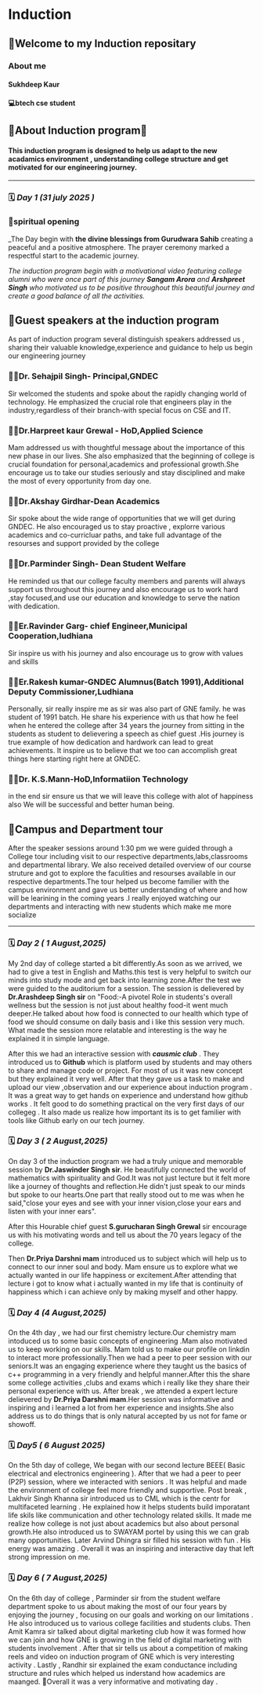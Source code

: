 # Induction
## 🎉Welcome to my Induction repositary 

### About me 
 #### Sukhdeep Kaur 
 #### 💻btech cse student 

 ## 🌟About Induction program🌟

 #### This induction program is designed to help us adapt to the new acadamics  environment , understanding college structure and get motivated for our  engineering journey.
 ---
  ### 🗓️ *Day 1 (31 july 2025 )*
  ### 🙏spiritual opening 
  _The Day begin with **the divine blessings from Gurudwara Sahib** creating a peaceful and a positive atmosphere. The prayer ceremony marked a respectful start to the academic journey. 


  _The induction program begin with a motivational video featuring college alumni who were once  part of this journey **Sangam Arora**  and **Arshpreet Singh** who motivated us to be positive throughout this beautiful journey and create a good balance of all the activities._

  ## 🎤Guest speakers at the induction program 
  As part of induction program several distinguish speakers addressed us , sharing their valuable knowledge,experience and guidance to help us begin our engineering journey 
  ### 👨‍🏫Dr. Sehajpil Singh- Principal,GNDEC
  Sir welcomed the students and spoke about the rapidly changing world of technology. He emphasized the crucial role that engineers play in the industry,regardless of their branch-with special focus on CSE and IT.

  ### 👩‍🏫Dr.Harpreet kaur Grewal - HoD,Applied Science 
  Mam addressed us with thoughtful message about the importance of this new phase in our lives. She also emphasized that the beginning of college is crucial foundation for personal,academics and professional growth.She encourage us to take our studies seriously  and stay disciplined and make  the most of every opportunity from day one.

  ### 👨‍🏫Dr.Akshay Girdhar-Dean Academics
  Sir spoke about the wide range of opportunities that we will get during GNDEC. He also encouraged us to stay proactive , explorre various academics and co-curricluar paths, and take full advantage of the resourses and support provided by the college  
  
  ### 👨‍🏫Dr.Parminder Singh- Dean Student Welfare
  He reminded us that our college faculty members and parents will always support us throughout this journey and also encourage us to work hard ,stay focused,and use our education and knowledge to serve the nation with dedication.
  
  ### 👨‍🏫Er.Ravinder Garg- chief Engineer,Municipal Cooperation,ludhiana 
  Sir inspire us with his journey and also encourage us to grow with values and skills 
  ### 👨‍🏫Er.Rakesh kumar-GNDEC Alumnus(Batch 1991),Additional Deputy Commissioner,Ludhiana
  Personally, sir really inspire me as sir was also part of GNE family. he was student of 1991 batch. He share his experience with us that how he feel when he entered the college after 34 years the journey from sitting in the students as student to delievering a speech as chief guest .His journey is true example of how dedication and hardwork can lead to great achievements. It inspire us to believe that we too can accomplish great things here starting right here at GNDEC.
  
 ### 👨‍🏫Dr. K.S.Mann-HoD,Informatiion Technology 
  in the end sir ensure us that  we will leave this college with alot of happiness also  We will be successful and better human being.

  ## 🏫Campus and Department tour 
  After the speaker sessions around 1:30 pm  we were guided through a College tour including visit to our respective departments,labs,classrooms and departmental library. We also received detailed overview of our course struture and got to explore the faculities and resourses available in our respective departments.The tour helped us become familier with the campus environment and gave us better understanding of where and how will be learining in the coming years .I really enjoyed watching our departments and interacting with new students which make me more socialize 
  
   
 ---

 ###  🗓️ *Day 2 ( 1 August,2025)*
 My 2nd day of college started a bit differently.As soon as we arrived, we had to give a test in English and Maths.this test is very helpful to switch our minds into study mode and get back into learning zone.After the test we were guided to the auditorium for a session. The session is delievered by **Dr.Arashdeep Singh sir** on "Food:-A pivotel Role in students's overall wellness but the session is not just about healthy food-it went much deeper.He talked about how food is connected to our health which type of food we should consume on daily basis and i like this session very much. What made the  session more  relatable and interesting is the way he explained it in simple language.
 
 After this we had an interactive session with  _**causmic club**_ . They introduced us to **Github** which is platform used by students and may others to share and manage code or project. For most of us it was new concept but they explained it very well. After that they gave us a task to make and upload our view ,observation and our experience about induction program . It was a great way to get hands on experience and understand how github works . It felt good to do something practical on the very first days of our collegeg . It also made us realize how important its is to get familier with tools like Github early on our tech journey.

 ### 🗓️ *Day 3 ( 2 August,2025)*
On day 3 of the induction program we had a truly unique and memorable session by **Dr.Jaswinder Singh sir**. He beautifully connected the world of mathematics with spirituality and God.It was not just lecture but it felt more like a journey of thoughts and reflection.He didn't just speak to our minds but spoke to our hearts.One part that really stood out to me was when he said,"close your eyes and see with your inner vision,close your ears and listen with your inner ears".

After this Hourable chief guest **S.gurucharan Singh Grewal** sir encourage us with his motivating words and tell us about the 70 years legacy of the college.

Then **Dr.Priya Darshni mam** introduced us to subject which will help us to connect to our inner soul and body. Mam ensure us to explore what we actually wanted in our life happiness or excitement.After attending that lecture i got to know what i actually wanted in my life that is continuity of happiness which i can achieve only by making myself and other happy.

  ### 🗓️ *Day 4 (4 August,2025)*
On the 4th day , we had our first chemistry lecture.Our chemistry mam intoduced us to some basic concepts of engineering .Mam also motivated us to keep working on our skills. Mam told us to make our profile on linkdin to interact more professionally.Then we had a peer to peer session with our seniors.It was an engaging experience where they taught us the basics of c++ programming in a very friendly and helpful manner.After this the share some college activities ,clubs and exams which i really like they share their personal experience with us.
After break , we attended a expert lecture delievered by **Dr.Priya Darshni mam**.Her session was informative and inspiring and i learned a lot from her experience and insights.She also address us to do things that is only natural accepted by us not for fame or showoff.

   ### 🗓️ *Day5 ( 6 August 2025)* 
On the 5th day of college, We began with our second lecture  BEEE( Basic electrical and electronics engineering ). After that we had a peer to peer (P2P) session, where we interacted with seniors . It was helpful and made the environment of college feel more friendly and supportive.
Post break , Lakhvir Singh Khanna sir introduced us to CML which is the centr for multifaceted learning . He explained how it helps students build imporatant life skils like communication and other technology related skills. It made me realize how college is not just about academics but also about personal growth.He also introduced us to SWAYAM portel by using this we can grab many opportunities.
Later Arvind Dhingra sir filled his session with fun . His energy was amazing . Overall it was an inspiring and interactive day that left strong impression on me.

### 🗓️ *Day 6 ( 7 August,2025)*
On the 6th day of college , Parminder sir from the student welfare department spoke to us about making the most of our four years by enjoying the journey , focusing on our goals and working on our limitations .
He also introduced us to various college facilities and students clubs. Then Amit Kamra sir talked about digital marketing club how it was formed how we can join and how GNE is growing in the field of digital marketing with students involvement . After that sir tells us about a competition of making reels and video on induction program of GNE which is very interesting activity .
Lastly , Randhir sir explained the exam conductance including structure and rules which helped us inderstand how academics are maanged.
🌟Overall it was a very informative and motivating day .

